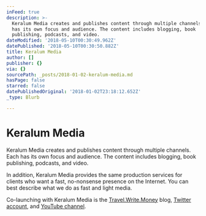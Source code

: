 ```yaml
---
inFeed: true
description: >-
  Keralum Media creates and publishes content through multiple channels. Each
  has its own focus and audience. The content includes blogging, book
  publishing, podcasts, and video.
dateModified: '2018-05-10T00:30:49.962Z'
datePublished: '2018-05-10T00:30:50.882Z'
title: Keralum Media
author: []
publisher: {}
via: {}
sourcePath: _posts/2018-01-02-keralum-media.md
hasPage: false
starred: false
datePublishedOriginal: '2018-01-02T23:18:12.652Z'
_type: Blurb

---
```

# Keralum Media

Keralum Media creates and publishes content through multiple channels. Each has its own focus and audience. The content includes blogging, book publishing, podcasts, and video.

In addition, Keralum Media provides the same production services for clients who want a fast, no-nonsense presence on the Internet. You can best describe what we do as fast and light media.

Co-launching with Keralum Media is the [Travel.Write.Money][0] blog, [Twitter account][1], and [YouTube channel][2].

[0]: http://Travel.Write.Money/
[1]: https://twitter.com/twm_blog "Travel.Write.Money Blog"
[2]: https://www.youtube.com/channel/UCCzY1btAqZ3G6B7uotYuVjQ "Trave.Write.Money on YouTube"